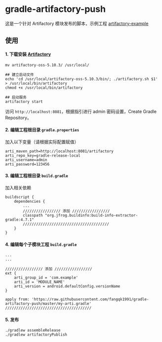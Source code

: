 # gradle-artifactory-push
这是一个针对 Artifactory 模块发布的脚本，示例工程 [artifactory-example](https://github.com/fangqk1991/artifactory-example)

## 使用
#### 1. 下载安装 [Artifactory](https://bintray.com/jfrog/artifactory/jfrog-artifactory-oss-zip/)

```
mv artifactory-oss-5.10.3/ /usr/local/

## 建立启动文件
echo 'cd /usr/local/artifactory-oss-5.10.3/bin/; ./artifactory.sh $1' > /usr/local/bin/artifactory
chmod +x /usr/local/bin/artifactory

## 启动服务
artifactory start
```

访问 `http://localhost:8081`，根据指引进行 admin 密码设置，Create Gradle Repository。

#### 2. 编辑工程根目录 `gradle.properties`
加入以下变量（请根据实际配置赋值）

```
arti_maven_path=http://localhost:8081/artifactory
arti_repo_key=gradle-release-local
arti_username=admin
arti_password=123456
```

#### 3. 编辑工程根目录 `build.gradle`
加入相关依赖

```
buildscript {
    dependencies {
        ...
        ///////////////// 添加 /////////////////
        classpath "org.jfrog.buildinfo:build-info-extractor-gradle:4.7.1"
        ///////////////////////////////////////
    }
}
```

#### 4. 编辑每个子模块工程 `build.gradle`
```
...
...

///////////////// 添加 /////////////////
ext {
    arti_group_id = 'com.example'
    arti_id = 'MODULE_NAME'
    arti_version = android.defaultConfig.versionName
}

apply from: 'https://raw.githubusercontent.com/fangqk1991/gradle-artifactory-push/master/my-arti.gradle'
///////////////////////////////////////
```

#### 5. 发布
```
./gradlew assembleRelease
./gradlew artifactoryPublish
```